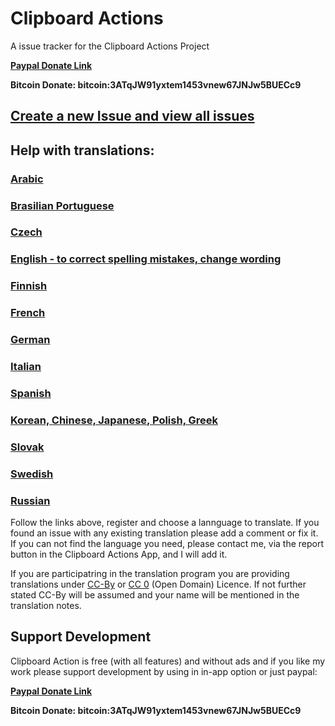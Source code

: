 # Clipboard Actions
A issue tracker for the Clipboard Actions Project


**[Paypal Donate Link][6]**

**Bitcoin Donate: bitcoin:3ATqJW91yxtem1453vnew67JNJw5BUECc9**

## [Create a new Issue and view all issues][1]

## Help with translations:
### [Arabic](https://poeditor.com/join/project/6MfJaULx3V)
### [Brasilian Portuguese](https://poeditor.com/join/project/NTaeZSQtn0)
### [Czech](https://poeditor.com/join/project/EfxdxMY0sL)
### [English - to correct spelling mistakes, change wording](https://poeditor.com/join/project/uNrqmX3f7I)
### [Finnish](https://poeditor.com/join/project/t1yAxN7IxY)
### [French](https://poeditor.com/join/project/1zWgNJCtsj)
### [German](https://poeditor.com/join/project/yWXyPpqWqv)
### [Italian](https://poeditor.com/join/project/FSVyLl4dX2)
### [Spanish](https://poeditor.com/join/project/QJknOiXAF2)
### [Korean, Chinese, Japanese, Polish, Greek][5]
### [Slovak](https://poeditor.com/join/project/sHase6ZGr6)
### [Swedish](https://poeditor.com/join/project/R2G7aB53ZD)
### [Russian](https://poeditor.com/join/project/afwAIElTQF)



Follow the links above, register and choose a lannguage to translate. If you found an issue with any existing translation please add a comment or fix it. If you can not find the language you need, please contact me, via the report button in the Clipboard Actions App, and I will add it.

If you are participatring in the translation program you are providing translations under [CC-By][3] or [CC 0][4] (Open Domain) Licence. If not further stated CC-By will be assumed and your name will be mentioned in the translation notes.

## Support Development

Clipboard Action is free (with all features) and without ads  and if you like my work please support development by using in in-app option or just paypal:


**[Paypal Donate Link][6]**

**Bitcoin Donate: bitcoin:3ATqJW91yxtem1453vnew67JNJw5BUECc9**


   [1]: https://github.com/joecks/clipboard-actions-community/issues
   [3]: https://creativecommons.org/licenses/by/4.0/
   [4]: https://creativecommons.org/publicdomain/zero/1.0/
   [5]: https://poeditor.com/join/project/jI5nD7U8E1
   [6]: https://www.paypal.com/cgi-bin/webscr?cmd=_s-xclick&hosted_button_id=V55LZ6KETXAR6
   [7]: https://poeditor.com/join/project/uNrqmX3f7I
